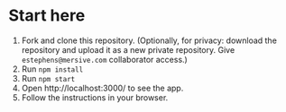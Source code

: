 # Start here
1. Fork and clone this repository. (Optionally, for privacy: download the repository and upload it as a new private repository. Give `estephens@mersive.com` collaborator access.)
1. Run `npm install`
1. Run `npm start`
1. Open http://localhost:3000/ to see the app.
1. Follow the instructions in your browser. 
